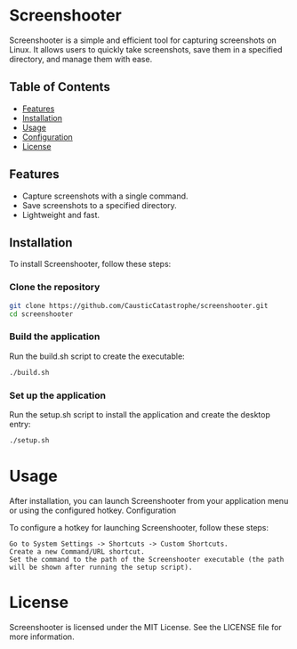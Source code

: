 # Screenshooter

Screenshooter is a simple and efficient tool for capturing screenshots on Linux. It allows users to quickly take screenshots, save them in a specified directory, and manage them with ease.

## Table of Contents

- [Features](#features)
- [Installation](#installation)
- [Usage](#usage)
- [Configuration](#configuration)
- [License](#license)

## Features

- Capture screenshots with a single command.
- Save screenshots to a specified directory.
- Lightweight and fast.

## Installation

To install Screenshooter, follow these steps:

### Clone the repository
```bash
git clone https://github.com/CausticCatastrophe/screenshooter.git
cd screenshooter
```

### Build the application

Run the build.sh script to create the executable:
```bash
./build.sh
```

### Set up the application

Run the setup.sh script to install the application and create the desktop entry:
```bash
./setup.sh
```

# Usage

After installation, you can launch Screenshooter from your application menu or using the configured hotkey.
Configuration

To configure a hotkey for launching Screenshooter, follow these steps:

    Go to System Settings -> Shortcuts -> Custom Shortcuts.
    Create a new Command/URL shortcut.
    Set the command to the path of the Screenshooter executable (the path will be shown after running the setup script).

# License

Screenshooter is licensed under the MIT License. See the LICENSE file for more information.